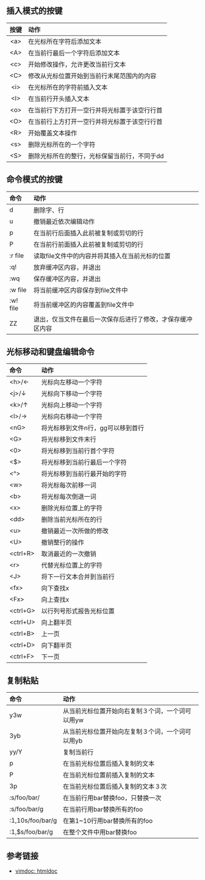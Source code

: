 ## 插入模式的按键

| 按键 | 动作 |
| :--: | :--- |
| \<a> | 在光标所在字符后添加文本 |
| \<A> | 在当前行最后一个字符后添加文本 |
| \<c> | 开始修改操作，允许更改当前行文本 |
| \<C> | 修改从光标位置开始到当前行末尾范围内的内容 |
| \<i> | 在光标所在的字符前插入文本 |
| \<I> | 在当前行开头插入文本 |
| \<o> | 在当前行下方打开一空行并将光标置于该空行行首 |
| \<O> | 在当前行上方打开一空行并将光标置于该空行行首 |
| \<R> | 开始覆盖文本操作 |
| \<s> | 删除光标所在的一个字符 |
| \<S> | 删除光标所在的整行，光标保留当前行，不同于dd |

## 命令模式的按键

| 命令 | 动作 |
| :--- | :--- |
| d    | 删除字、行 |
| u    | 撤销最近依次编辑动作 |
| p    | 在当前行后面插入此前被复制或剪切的行 |
| P    | 在当前行前面插入此前被复制或剪切的行 |
| :r file | 读取file文件中的内容并将其插入在当前光标的位置 |
| :q!  | 放弃缓冲区内容，并退出 |
| :wq  | 保存缓冲区内容，并退出 |
| :w file | 将当前缓冲区内容保存到file文件中 |
| :w! file | 将当前缓冲区的内容覆盖到file文件中 |
| ZZ   | 退出，仅当文件在最后一次保存后进行了修改，才保存缓冲区内容 |

## 光标移动和键盘编辑命令

| 命令 | 动作 |
| :--- | :--- |
| \<h>/← | 光标向左移动一个字符 |
| \<j>/↓ | 光标向下移动一个字符 |
| \<k>/↑ | 光标向上移动一个字符 |
| \<l>/→ | 光标向右移动一个字符 |
| \<nG> | 将光标移到文件n行，gg可以移到首行 |
| \<G>  | 将光标移到文件末行 |
| \<0>  | 将光标移到当前行首个字符 |
| \<$>  | 将光标移到当前行最后一个字符 |
| \<^>  | 将光标移到当前行最开始的字符 |
| \<w>  | 将光标每次前移一词 |
| \<b>  | 将光标每次倒退一词 |
| \<x>  | 删除光标位置上的字符 |
| \<dd> | 删除当前光标所在的行 |
| \<u>  | 撤销最近一次所做的修改 |
| \<U>  | 撤销整行的操作 |
| \<ctrl+R> | 取消最近的一次撤销 |
| \<r>  | 代替光标位置上的字符 |
| \<J>  | 将下一行文本合并到当前行 |
| \<fx> | 向下查找x |
| \<Fx> | 向上查找x |
| \<ctrl+G> | 以行列号形式报告光标位置 |
| \<ctrl+U> | 向上翻半页 |
| \<ctrl+B> | 上一页 |
| \<ctrl+D> | 向下翻半页 |
| \<ctrl+F> | 下一页 |

## 复制粘贴

| 命令 | 动作 |
| :--- | :--- |
| y3w  | 从当前光标位置开始向右复制３个词，一个词可以用yw |
| 3yb  | 从当前光标位置开始向左复制３个词，一个词可以用yb |
| yy/Y | 复制当前行 |
| p    | 在当前光标位置后插入复制的文本 |
| P    | 在当前光标位置前插入复制的文本 |
| 3p   | 在当前光标位置后插入复制的文本３次 |
| :s/foo/bar/  | 在当前行用bar替换foo，只替换一次 |
| :s/foo/bar/g | 在当前行用bar替换所有的foo |
| :1,10s/foo/bar/g | 在第1~10行用bar替换所有的foo |
| :1,$s/foo/bar/g  | 在整个文件中用bar替换foo |

## 参考链接
- [vimdoc: htmldoc](http://vimdoc.sourceforge.net/htmldoc/usr_toc.html)